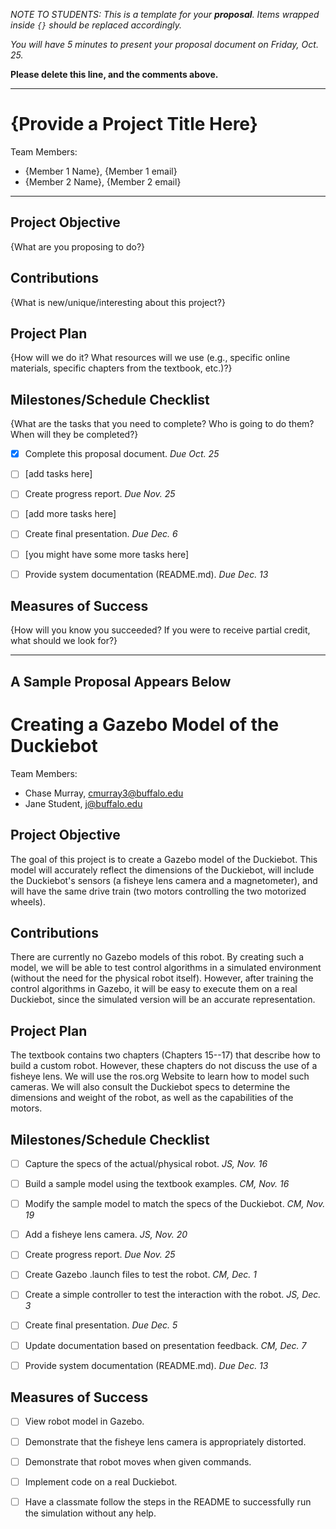 *NOTE TO STUDENTS:  This is a template for your **proposal**.  Items wrapped inside `{}` should be replaced accordingly.*

*You will have 5 minutes to present your proposal document on Friday, Oct. 25.*

**Please delete this line, and the comments above.**

--- 

# {Provide a Project Title Here}

Team Members:
- {Member 1 Name}, {Member 1 email}
- {Member 2 Name}, {Member 2 email}

--- 

## Project Objective
{What are you proposing to do?}


## Contributions
{What is new/unique/interesting about this project?}


## Project Plan
{How will we do it?  What resources will we use (e.g., specific online materials, specific chapters from the textbook, etc.)?}


## Milestones/Schedule Checklist
{What are the tasks that you need to complete?  Who is going to do them?  When will they be completed?}
- [x] Complete this proposal document.  *Due Oct. 25*
- [ ] [add tasks here]
- [ ] Create progress report.  *Due Nov. 25*
- [ ] [add more tasks here]
- [ ] Create final presentation.  *Due Dec. 6*
- [ ] [you might have some more tasks here]
- [ ] Provide system documentation (README.md).  *Due Dec. 13*


## Measures of Success
{How will you know you succeeded?  If you were to receive partial credit, what should we look for?}


---
**A Sample Proposal Appears Below**
---

# Creating a Gazebo Model of the Duckiebot

Team Members:
- Chase Murray, cmurray3@buffalo.edu
- Jane Student, j@buffalo.edu


## Project Objective
The goal of this project is to create a Gazebo model of the Duckiebot. This model will accurately reflect the dimensions of the Duckiebot, will include the Duckiebot's sensors (a fisheye lens camera and a magnetometer), and will have the same drive train (two motors controlling the two motorized wheels).


## Contributions
There are currently no Gazebo models of this robot.  By creating such a model, we will be able to test control algorithms in a simulated environment (without the need for the physical robot itself).  However, after training the control algorithms in Gazebo, it will be easy to execute them on a real Duckiebot, since the simulated version will be an accurate representation.


## Project Plan
The textbook contains two chapters (Chapters 15--17) that describe how to build a custom robot.
However, these chapters do not discuss the use of a fisheye lens.  We will use the ros.org Website to learn how to model such cameras.
We will also consult the Duckiebot specs to determine the dimensions and weight of the robot, as well as the capabilities of the motors.


## Milestones/Schedule Checklist
- [ ] Capture the specs of the actual/physical robot.  *JS, Nov. 16*
- [ ] Build a sample model using the textbook examples. *CM, Nov. 16*
- [ ] Modify the sample model to match the specs of the Duckiebot.  *CM, Nov. 19*
- [ ] Add a fisheye lens camera. *JS, Nov. 20*
- [ ] Create progress report.  *Due Nov. 25*
- [ ] Create Gazebo .launch files to test the robot.  *CM, Dec. 1*
- [ ] Create a simple controller to test the interaction with the robot. *JS, Dec. 3*
- [ ] Create final presentation.  *Due Dec. 5*
- [ ] Update documentation based on presentation feedback. *CM, Dec. 7*
- [ ] Provide system documentation (README.md).  *Due Dec. 13*


## Measures of Success
- [ ] View robot model in Gazebo.
- [ ] Demonstrate that the fisheye lens camera is appropriately distorted.
- [ ] Demonstrate that robot moves when given commands.
- [ ] Implement code on a real Duckiebot.
- [ ] Have a classmate follow the steps in the README to successfully run the simulation without any help.


